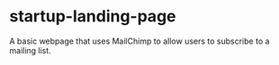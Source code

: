 # startup-landing-page
A basic webpage that uses MailChimp to allow users to subscribe to a mailing list.
